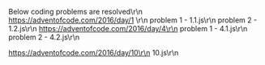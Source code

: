 Below coding problems are resolved\r\n
https://adventofcode.com/2016/day/1 \r\n
 problem 1 - 1.1.js\r\n
 problem 2 - 1.2.js\r\n
https://adventofcode.com/2016/day/4\r\n
 problem 1 - 4.1.js\r\n
 problem 2 - 4.2.js\r\n

 https://adventofcode.com/2016/day/10\r\n
 10.js\r\n